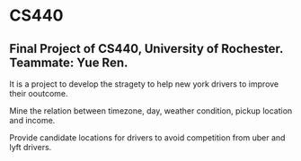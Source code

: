 # CS440
## Final Project of CS440, University of Rochester. Teammate: Yue Ren.

It is a project to develop the stragety to help new york drivers to improve their ooutcome.

Mine the relation between timezone, day, weather condition, pickup location and income.

Provide candidate locations for drivers to avoid competition from uber and lyft drivers.
